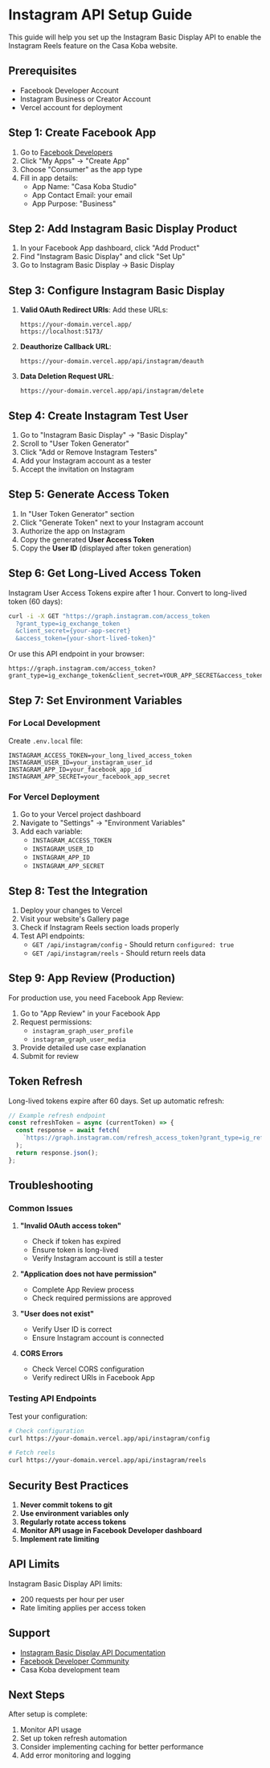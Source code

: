 # Instagram API Setup Guide

This guide will help you set up the Instagram Basic Display API to enable the Instagram Reels feature on the Casa Koba website.

## Prerequisites

- Facebook Developer Account
- Instagram Business or Creator Account
- Vercel account for deployment

## Step 1: Create Facebook App

1. Go to [Facebook Developers](https://developers.facebook.com/)
2. Click "My Apps" → "Create App"
3. Choose "Consumer" as the app type
4. Fill in app details:
   - App Name: "Casa Koba Studio"
   - App Contact Email: your email
   - App Purpose: "Business"

## Step 2: Add Instagram Basic Display Product

1. In your Facebook App dashboard, click "Add Product"
2. Find "Instagram Basic Display" and click "Set Up"
3. Go to Instagram Basic Display → Basic Display

## Step 3: Configure Instagram Basic Display

1. **Valid OAuth Redirect URIs**: Add these URLs:
   ```
   https://your-domain.vercel.app/
   https://localhost:5173/
   ```

2. **Deauthorize Callback URL**:
   ```
   https://your-domain.vercel.app/api/instagram/deauth
   ```

3. **Data Deletion Request URL**:
   ```
   https://your-domain.vercel.app/api/instagram/delete
   ```

## Step 4: Create Instagram Test User

1. Go to "Instagram Basic Display" → "Basic Display"
2. Scroll to "User Token Generator"
3. Click "Add or Remove Instagram Testers"
4. Add your Instagram account as a tester
5. Accept the invitation on Instagram

## Step 5: Generate Access Token

1. In "User Token Generator" section
2. Click "Generate Token" next to your Instagram account
3. Authorize the app on Instagram
4. Copy the generated **User Access Token**
5. Copy the **User ID** (displayed after token generation)

## Step 6: Get Long-Lived Access Token

Instagram User Access Tokens expire after 1 hour. Convert to long-lived token (60 days):

```bash
curl -i -X GET "https://graph.instagram.com/access_token
  ?grant_type=ig_exchange_token
  &client_secret={your-app-secret}
  &access_token={your-short-lived-token}"
```

Or use this API endpoint in your browser:
```
https://graph.instagram.com/access_token?grant_type=ig_exchange_token&client_secret=YOUR_APP_SECRET&access_token=YOUR_SHORT_LIVED_TOKEN
```

## Step 7: Set Environment Variables

### For Local Development

Create `.env.local` file:
```env
INSTAGRAM_ACCESS_TOKEN=your_long_lived_access_token
INSTAGRAM_USER_ID=your_instagram_user_id
INSTAGRAM_APP_ID=your_facebook_app_id
INSTAGRAM_APP_SECRET=your_facebook_app_secret
```

### For Vercel Deployment

1. Go to your Vercel project dashboard
2. Navigate to "Settings" → "Environment Variables"
3. Add each variable:
   - `INSTAGRAM_ACCESS_TOKEN`
   - `INSTAGRAM_USER_ID`
   - `INSTAGRAM_APP_ID`
   - `INSTAGRAM_APP_SECRET`

## Step 8: Test the Integration

1. Deploy your changes to Vercel
2. Visit your website's Gallery page
3. Check if Instagram Reels section loads properly
4. Test API endpoints:
   - `GET /api/instagram/config` - Should return `configured: true`
   - `GET /api/instagram/reels` - Should return reels data

## Step 9: App Review (Production)

For production use, you need Facebook App Review:

1. Go to "App Review" in your Facebook App
2. Request permissions:
   - `instagram_graph_user_profile`
   - `instagram_graph_user_media`
3. Provide detailed use case explanation
4. Submit for review

## Token Refresh

Long-lived tokens expire after 60 days. Set up automatic refresh:

```javascript
// Example refresh endpoint
const refreshToken = async (currentToken) => {
  const response = await fetch(
    `https://graph.instagram.com/refresh_access_token?grant_type=ig_refresh_token&access_token=${currentToken}`
  );
  return response.json();
};
```

## Troubleshooting

### Common Issues

1. **"Invalid OAuth access token"**
   - Check if token has expired
   - Ensure token is long-lived
   - Verify Instagram account is still a tester

2. **"Application does not have permission"**
   - Complete App Review process
   - Check required permissions are approved

3. **"User does not exist"**
   - Verify User ID is correct
   - Ensure Instagram account is connected

4. **CORS Errors**
   - Check Vercel CORS configuration
   - Verify redirect URIs in Facebook App

### Testing API Endpoints

Test your configuration:

```bash
# Check configuration
curl https://your-domain.vercel.app/api/instagram/config

# Fetch reels
curl https://your-domain.vercel.app/api/instagram/reels
```

## Security Best Practices

1. **Never commit tokens to git**
2. **Use environment variables only**
3. **Regularly rotate access tokens**
4. **Monitor API usage in Facebook Developer dashboard**
5. **Implement rate limiting**

## API Limits

Instagram Basic Display API limits:
- 200 requests per hour per user
- Rate limiting applies per access token

## Support

- [Instagram Basic Display API Documentation](https://developers.facebook.com/docs/instagram-basic-display-api)
- [Facebook Developer Community](https://developers.facebook.com/community/)
- Casa Koba development team

## Next Steps

After setup is complete:
1. Monitor API usage
2. Set up token refresh automation
3. Consider implementing caching for better performance
4. Add error monitoring and logging 